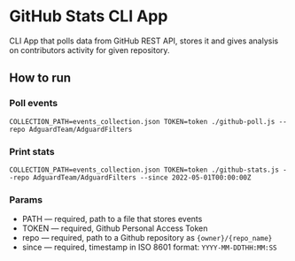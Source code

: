 # GitHub Stats CLI App

CLI App that polls data from GitHub REST API, stores it and gives analysis on contributors activity for given repository.

## How to run
### Poll events
```
COLLECTION_PATH=events_collection.json TOKEN=token ./github-poll.js --repo AdguardTeam/AdguardFilters 
```
### Print stats
```
COLLECTION_PATH=events_collection.json TOKEN=token ./github-stats.js --repo AdguardTeam/AdguardFilters --since 2022-05-01T00:00:00Z
```
### Params
* PATH — required, path to a file that stores events
* TOKEN — required, Github Personal Access Token
* repo — required, path to a Github repository as `{owner}/{repo_name}`
* since — required, timestamp in ISO 8601 format: `YYYY-MM-DDTHH:MM:SS`